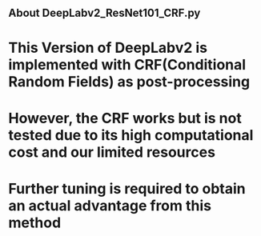 ## About DeepLabv2_ResNet101_CRF.py  
  
# This Version of DeepLabv2 is implemented with CRF(Conditional Random Fields) as post-processing  
# However, the CRF works but is not tested due to its high computational cost and our limited resources  
# Further tuning is required to obtain an actual advantage from this method 
